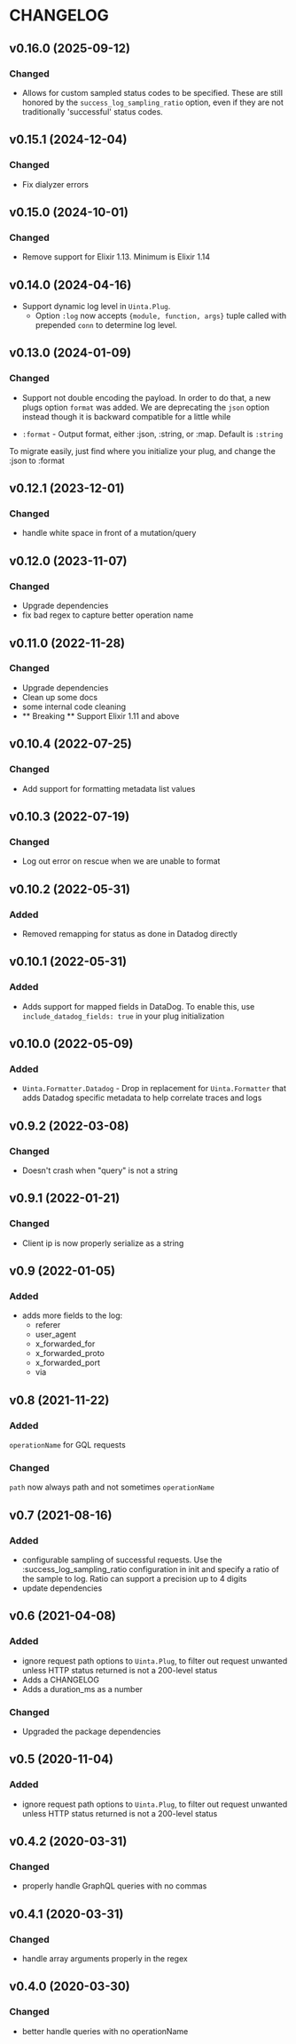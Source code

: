  # CHANGELOG

## v0.16.0 (2025-09-12)

### Changed

* Allows for custom sampled status codes to be specified. These are still honored
  by the `success_log_sampling_ratio` option, even if they are not traditionally
  'successful' status codes.

## v0.15.1 (2024-12-04)

### Changed

* Fix dialyzer errors
## v0.15.0 (2024-10-01)

### Changed

* Remove support for Elixir 1.13. Minimum is Elixir 1.14

## v0.14.0 (2024-04-16)
* Support dynamic log level in `Uinta.Plug`.
  * Option `:log` now accepts `{module, function, args}` tuple called with prepended `conn` to determine log level.

## v0.13.0 (2024-01-09)
### Changed
  * Support not double encoding the payload. In order to do that, a new plugs option `format` was added. We are deprecating the `json` option instead though it is backward compatible for a little while

   - `:format` - Output format, either :json, :string, or :map. Default is `:string`

  To migrate easily, just find where you initialize your plug, and change the :json to :format

## v0.12.1 (2023-12-01)
### Changed
* handle white space in front of a mutation/query

## v0.12.0 (2023-11-07)
### Changed
* Upgrade dependencies
* fix bad regex to capture better operation name

## v0.11.0 (2022-11-28)
### Changed
 * Upgrade dependencies
 * Clean up some docs
 * some internal code cleaning
 * ** Breaking **  Support Elixir 1.11 and above

 ## v0.10.4 (2022-07-25)

### Changed
* Add support for formatting metadata list values

 ## v0.10.3 (2022-07-19)

### Changed
* Log out error on rescue when we are unable to format

 ## v0.10.2 (2022-05-31)

### Added
* Removed remapping for status as done in Datadog directly

 ## v0.10.1 (2022-05-31)

### Added
* Adds support for mapped fields in DataDog. To enable this, use `include_datadog_fields: true` in your plug initialization

## v0.10.0 (2022-05-09)

### Added
* `Uinta.Formatter.Datadog` - Drop in replacement for `Uinta.Formatter` that adds Datadog specific metadata to help correlate traces and logs

## v0.9.2 (2022-03-08)

### Changed
* Doesn't crash when "query" is not a string

 ## v0.9.1 (2022-01-21)

### Changed
   * Client ip is now properly serialize as a string

 ## v0.9 (2022-01-05)

### Added
* adds more fields to the log:
  * referer
  * user_agent
  * x_forwarded_for
  * x_forwarded_proto
  * x_forwarded_port
  * via


## v0.8 (2021-11-22)

### Added
`operationName` for GQL requests

### Changed
`path` now always path and not sometimes `operationName`


## v0.7 (2021-08-16)

### Added

* configurable sampling of successful requests. Use the :success_log_sampling_ratio configuration in init and specify a ratio of the sample to log. Ratio can support a precision up to 4 digits
* update dependencies
## v0.6 (2021-04-08)

### Added

* ignore request path options to `Uinta.Plug`, to filter out request unwanted unless HTTP status returned
is not a 200-level status
* Adds a CHANGELOG
* Adds a duration_ms as a number

### Changed

* Upgraded the package dependencies


## v0.5 (2020-11-04)

### Added
* ignore request path options to `Uinta.Plug`, to filter out request unwanted unless HTTP status returned
is not a 200-level status


## v0.4.2 (2020-03-31)

### Changed

* properly handle GraphQL queries with no commas


## v0.4.1 (2020-03-31)

### Changed

* handle array arguments properly in the regex


## v0.4.0 (2020-03-30)

### Changed

* better handle queries with no operationName
